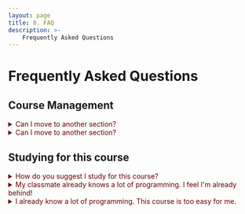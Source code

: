 ```yaml
---
layout: page
title: 8. FAQ
description: >-
    Frequently Asked Questions
---
```


<style>
/* Only FAQ questions are dark red */
.faq-page summary {
  color: #670101ff; /* very dark red */
}
</style>


# Frequently Asked Questions

## Course Management

<div class="faq-page">
<details class="jtd-accordion">
  <summary>Can I move to another section? </summary>
  asdf
</details>

<details class="jtd-accordion">
  <summary>Can I move to another section?</summary>
  asdf
</details>
</div>

## Studying for this course

<div class="faq-page">
<details class="jtd-accordion">
  <summary>How do you suggest I study for this course?</summary>
  asdf
</details>

<details class="jtd-accordion">
  <summary>My classmate already knows a lot of programming. I feel I'm already behind! </summary>
  asdf
</details>

<details class="jtd-accordion">
  <summary>I already know a lot of programming. This course is too easy for me. </summary>
  asdf
</details>
</div>

